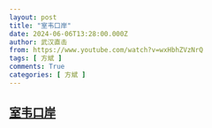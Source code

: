```yaml
---
layout: post
title: "室韦口岸"
date: 2024-06-06T13:28:00.000Z
author: 武汉直击
from: https://www.youtube.com/watch?v=wxHbhZVzNrQ
tags: [ 方斌 ]
comments: True
categories: [ 方斌 ]
---
```

<!--1717680480000-->
[室韦口岸](https://www.youtube.com/watch?v=wxHbhZVzNrQ)
------

<div>

</div>
